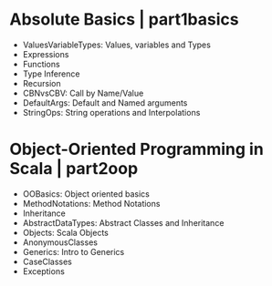 # Absolute Basics | part1basics
- ValuesVariableTypes: Values, variables and Types
- Expressions
- Functions
- Type Inference
- Recursion
- CBNvsCBV: Call by Name/Value
- DefaultArgs: Default and Named arguments
- StringOps: String operations and Interpolations

# Object-Oriented Programming in Scala | part2oop
- OOBasics: Object oriented basics
- MethodNotations: Method Notations
- Inheritance
- AbstractDataTypes: Abstract Classes and Inheritance
- Objects: Scala Objects
- AnonymousClasses
- Generics: Intro to Generics
- CaseClasses
- Exceptions

